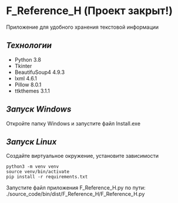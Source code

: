 # F_Reference_H (Проект закрыт!)

Приложение для удобного хранения текстовой информации

## ***Технологии***
- Python 3.8
- Tkinter
- BeautifuSoup4 4.9.3
- lxml 4.6.1
- Pillow 8.0.1
- ttkthemes 3.1.1

## ***Запуск Windows***
Откройте папку Windows и запустите файл Install.exe

## ***Запуск Linux***
Создайте виртуальное окружение, установите зависимости
```
python3 -m venv venv
source venv/bin/activate
pip install -r requirements.txt
```
Запустите файл приложения F_Reference_H.py по пути: ./source_code/bin/dist/F_Reference_H/F_Reference_H.py
